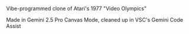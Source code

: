 Vibe-programmed clone of Atari's 1977 "Video Olympics"

Made in Gemini 2.5 Pro Canvas Mode, cleaned up in VSC's Gemini Code Assist